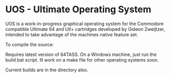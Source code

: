 # UOS - Ultimate Operating System

UOS is a work-in-progress graphical operating system for the Commodore compatible
Ultimate 64 and UII+ cartridges developed by Gideon Zweijtzer, intended to take advantage
of the machines native feature set.

To compile the source:

Requires latest version of 64TASS. On a Windows machine, just run the build.bat script.  Ill work on a make file
for other operating systems soon.

Current builds are in the directory also.